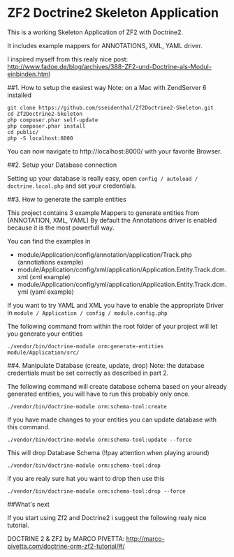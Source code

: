 # ZF2 Doctrine2 Skeleton Application

This is a working Skeleton Application of ZF2 with Doctrine2.

It includes example mappers for ANNOTATIONS, XML, YAML driver.

I inspired myself from this realy nice post: http://www.fadoe.de/blog/archives/388-ZF2-und-Doctrine-als-Modul-einbinden.html

##1. How to setup the easiest way
Note: on a Mac with ZendServer 6 installed
```
git clone https://github.com/sseidenthal/Zf2Doctrine2-Skeleton.git
cd Zf2Doctrine2-Skeleton
php composer.phar self-update
php composer.phar install
cd public/
php -S localhost:8000
```

You can now navigate to http://localhost:8000/ with your favorite Browser.

##2. Setup your Database connection

Setting up your database is really easy, open ```config / autoload / doctrine.local.php``` and set your credentials.

##3. How to generate the sample entities

This project contains 3 example Mappers to generate entities from (ANNOTATION, XML, YAML)
By default the Annotations driver is enabled because it is the most powerfull way.

You can find the examples in 
* module/Application/config/annotation/application/Track.php (annotiations example)
* module/Application/config/xml/application/Application.Entity.Track.dcm.xml (xml example)
* module/Application/config/yml/application/Application.Entity.Track.dcm.yml (yaml example)

If you want to try YAML and XML you have to enable the appropriate Driver in ```module / Application / config / module.config.php```

The following command from within the root folder of your project will let you generate your entities
```
./vendor/bin/doctrine-module orm:generate-entities module/Application/src/
```
##4. Manipulate Database (create, update, drop)
Note: the database credentials must be set correctly as described in part 2.


The following command will create database schema based on your already generated entities, you will have to run this probably only once.

```
./vendor/bin/doctrine-module orm:schema-tool:create
```

If you have made changes to your entities you can update database with this command.

```
./vendor/bin/doctrine-module orm:schema-tool:update --force
```

This will drop Database Schema (!!pay attention when playing around)
```
./vendor/bin/doctrine-module orm:schema-tool:drop
```
if you are realy sure hat you want to drop then use this
```
./vendor/bin/doctrine-module orm:schema-tool:drop --force
```



##What's next

If you start using Zf2 and Doctrine2 i suggest the following realy nice tutorial.

DOCTRINE 2 & ZF2 by MARCO PIVETTA: http://marco-pivetta.com/doctrine-orm-zf2-tutorial/#/
